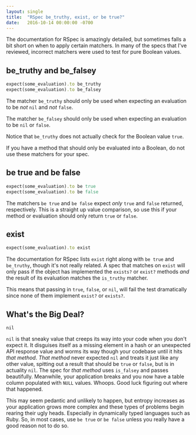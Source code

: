 ```yaml
---
layout: single
title:  "RSpec be_truthy, exist, or be true?"
date:   2016-10-14 00:00:00 -0700
---
```

The documentation for RSpec is amazingly detailed, but sometimes falls a bit short on when to apply certain matchers. In many of the specs that I've reviewed, incorrect matchers were used to test for pure Boolean values.

<!--more-->

## be_truthy and be_falsey

```ruby
expect(some_evaluation).to be_truthy
expect(some_evaluation).to be_falsey
```

The matcher `be_truthy` should only be used when expecting an evaluation to be *not* `nil` and *not* `false`.

The matcher `be_falsey` should only be used when expecting an evaluation to be `nil` or `false`.

Notice that `be_truthy` does not actually check for the Boolean value `true`.

If you have a method that should only be evaluated into a Boolean, do not use these matchers for your spec.

## be true and be false

```ruby
expect(some_evaluation).to be true
expect(some_evaluation).to be false
```

The matchers `be true` and `be false` expect *only* `true` and `false` returned, respectively. This is a straight up value comparison, so use this if your method or evaluation should only return `true` or `false`.

## exist

```ruby
expect(some_evaluation).to exist
```

The documentation for RSpec lists `exist` right along with `be true` and `be_truthy`, though it's not really related. A spec that matches on `exist` will only pass if the object has implemented the `exists?` or `exist?` methods *and* the result of its evaluation matches the `is_truthy` matcher.

This means that passing in `true`, `false`, or `nil`, will fail the test dramatically since none of them implement `exist?` or `exists?`.

## What's the Big Deal?

`nil`

`nil` is that sneaky value that creeps its way into your code when you don't expect it. It disguises itself as a missing element in a hash or an unexpected API response value and worms its way though your codebase until it hits *that method*. *That method* never expected `nil` and treats it just like any other value, spitting out a result that should be `true` or `false`, but is in actuality `nil`. The spec for *that method* uses `is_falsey` and passes beautifully. Meanwhile, your application breaks and you now have a table column populated with `NULL` values. Whoops. Good luck figuring out where that happened.

This may seem pedantic and unlikely to happen, but entropy increases as your application grows more complex and these types of problems begin rearing their ugly heads. Especially in dynamically typed languages such as Ruby. So, in most cases, use `be true` or `be false` unless you really have a  good reason not to do so.
